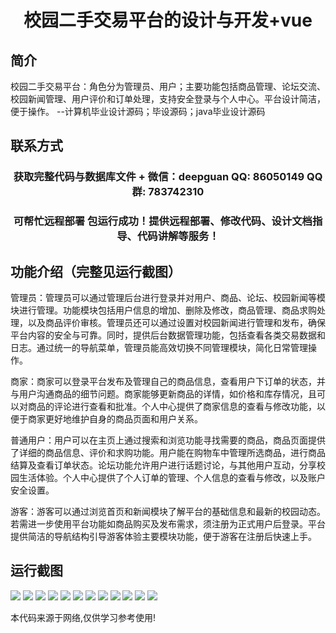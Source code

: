 <p><h1 align="center">校园二手交易平台的设计与开发+vue</h1></p>

## 简介
校园二手交易平台：角色分为管理员、用户；主要功能包括商品管理、论坛交流、校园新闻管理、用户评价和订单处理，支持安全登录与个人中心。平台设计简洁，便于操作。    --计算机毕业设计源码；毕设源码；java毕业设计源码


## 联系方式
<p><h3 align="center">获取完整代码与数据库文件 + 微信：deepguan QQ: 86050149 QQ群: 783742310</h3></p>
<p><h3 align="center">可帮忙远程部署 包运行成功！提供远程部署、修改代码、设计文档指导、代码讲解等服务！</h3></p>

## 功能介绍（完整见运行截图）
管理员：管理员可以通过管理后台进行登录并对用户、商品、论坛、校园新闻等模块进行管理。功能模块包括用户信息的增加、删除及修改，商品管理、商品求购处理，以及商品评价审核。管理员还可以通过设置对校园新闻进行管理和发布，确保平台内容的安全与可靠。同时，提供后台数据管理功能，包括查看各类交易数据和日志。通过统一的导航菜单，管理员能高效切换不同管理模块，简化日常管理操作。

商家：商家可以登录平台发布及管理自己的商品信息，查看用户下订单的状态，并与用户沟通商品的细节问题。商家能够更新商品的详情，如价格和库存情况，且可以对商品的评论进行查看和批准。个人中心提供了商家信息的查看与修改功能，以便于商家更好地维护自身的商品页面和用户关系。

普通用户：用户可以在主页上通过搜索和浏览功能寻找需要的商品，商品页面提供了详细的商品信息、评价和求购功能。用户能在购物车中管理所选商品，进行商品结算及查看订单状态。论坛功能允许用户进行话题讨论，与其他用户互动，分享校园生活体验。个人中心提供了个人订单的管理、个人信息的查看与修改，以及账户安全设置。

游客：游客可以通过浏览首页和新闻模块了解平台的基础信息和最新的校园动态。若需进一步使用平台功能如商品购买及发布需求，须注册为正式用户后登录。平台提供简洁的导航结构引导游客体验主要模块功能，便于游客在注册后快速上手。


## 运行截图
![](https://bs-1329754181.cos.ap-shanghai.myqcloud.com/ssm/CampusSecondHandTradingPlatform3/img/001.jpg)
![](https://bs-1329754181.cos.ap-shanghai.myqcloud.com/ssm/CampusSecondHandTradingPlatform3/img/002.jpg)
![](https://bs-1329754181.cos.ap-shanghai.myqcloud.com/ssm/CampusSecondHandTradingPlatform3/img/003.jpg)
![](https://bs-1329754181.cos.ap-shanghai.myqcloud.com/ssm/CampusSecondHandTradingPlatform3/img/004.jpg)
![](https://bs-1329754181.cos.ap-shanghai.myqcloud.com/ssm/CampusSecondHandTradingPlatform3/img/005.jpg)
![](https://bs-1329754181.cos.ap-shanghai.myqcloud.com/ssm/CampusSecondHandTradingPlatform3/img/006.jpg)
![](https://bs-1329754181.cos.ap-shanghai.myqcloud.com/ssm/CampusSecondHandTradingPlatform3/img/007.jpg)
![](https://bs-1329754181.cos.ap-shanghai.myqcloud.com/ssm/CampusSecondHandTradingPlatform3/img/008.jpg)
![](https://bs-1329754181.cos.ap-shanghai.myqcloud.com/ssm/CampusSecondHandTradingPlatform3/img/009.jpg)
![](https://bs-1329754181.cos.ap-shanghai.myqcloud.com/ssm/CampusSecondHandTradingPlatform3/img/010.jpg)
![](https://bs-1329754181.cos.ap-shanghai.myqcloud.com/ssm/CampusSecondHandTradingPlatform3/img/011.jpg)
![](https://bs-1329754181.cos.ap-shanghai.myqcloud.com/ssm/CampusSecondHandTradingPlatform3/img/012.jpg)

<p>本代码来源于网络,仅供学习参考使用!</p>
